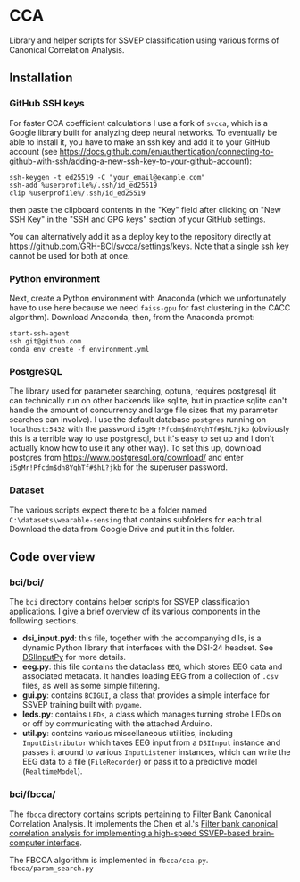 # CCA

Library and helper scripts for SSVEP classification using various forms of Canonical Correlation Analysis.

## Installation

### GitHub SSH keys

For faster CCA coefficient calculations I use a fork of `svcca`, which is a Google library built for analyzing deep neural networks.
To eventually be able to install it, you have to make an ssh key and add it to your GitHub account (see https://docs.github.com/en/authentication/connecting-to-github-with-ssh/adding-a-new-ssh-key-to-your-github-account):

    ssh-keygen -t ed25519 -C "your_email@example.com"
    ssh-add %userprofile%/.ssh/id_ed25519
    clip %userprofile%/.ssh/id_ed25519

then paste the clipboard contents in the "Key" field after clicking on "New SSH Key" in the "SSH and GPG keys" section of your GitHub  settings.

You can alternatively add it as a deploy key to the repository directly at https://github.com/GRH-BCI/svcca/settings/keys.
Note that a single ssh key cannot be used for both at once.

### Python environment

Next, create a Python environment with Anaconda (which we unfortunately have to use here because we need `faiss-gpu` for fast clustering in the CACC algorithm).
Download Anaconda, then, from the Anaconda prompt:

    start-ssh-agent
    ssh git@github.com
    conda env create -f environment.yml


### PostgreSQL

The library used for parameter searching, optuna, requires postgresql (it can technically run on other backends like sqlite, but in practice sqlite can't handle the amount of concurrency and large file sizes that my parameter searches can involve).
I use the default database `postgres` running on `localhost:5432` with the password `i5gMr!Pfcdm$dn8YqhTf#$hL?jkb` (obviously this is a terrible way to use postgresql, but it's easy to set up and I don't actually know how to use it any other way).
To set this up, download postgres from https://www.postgresql.org/download/ and enter `i5gMr!Pfcdm$dn8YqhTf#$hL?jkb` for the superuser password.

### Dataset

The various scripts expect there to be a folder named `C:\datasets\wearable-sensing` that contains subfolders for each trial.
Download the data from Google Drive and put it in this folder.

## Code overview

### bci/bci/

The `bci` directory contains helper scripts for SSVEP classification applications.
I give a brief overview of its various components in the following sections.

 * **dsi_input.pyd**: this file, together with the accompanying dlls, is a dynamic Python library that interfaces with the DSI-24 headset. See [DSIInputPy](https://github.com/GRH-BCI/DSIInputPy) for more details.
 * **eeg.py**: this file contains the dataclass `EEG`, which stores EEG data and associated metadata. It handles loading EEG from a collection of `.csv` files, as well as some simple filtering.
 * **gui.py**: contains `BCIGUI`, a class that provides a simple interface for SSVEP training built with `pygame`.
 * **leds.py**: contains `LEDs`, a class which manages turning strobe LEDs on or off by communicating with the attached Arduino.
 * **util.py**: contains various miscellaneous utilities, including `InputDistributor` which takes EEG input from a `DSIInput` instance and passes it around to various `InputListener` instances, which can write the EEG data to a file (`FileRecorder`) or pass it to a predictive model (`RealtimeModel`).

### bci/fbcca/

The `fbcca` directory contains scripts pertaining to Filter Bank Canonical Correlation Analysis.
It implements the Chen et al.'s [Filter bank canonical correlation analysis for implementing a high-speed SSVEP-based brain-computer interface](https://doi.org/10.1088/1741-2560/12/4/046008).

The FBCCA algorithm is implemented in `fbcca/cca.py`. `fbcca/param_search.py` 